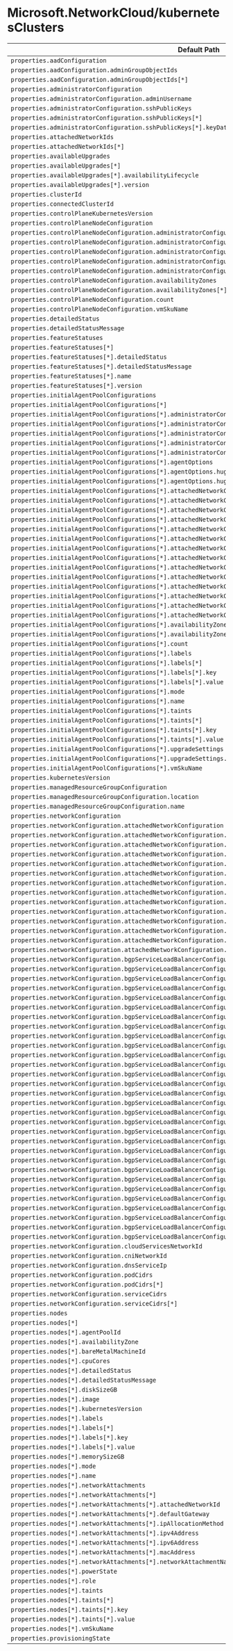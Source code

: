 # Microsoft.NetworkCloud/kubernetesClusters

| Default Path | Alias |
|---|---|
| `properties.aadConfiguration` | `Microsoft.NetworkCloud/kubernetesClusters/aadConfiguration` |
| `properties.aadConfiguration.adminGroupObjectIds` | `Microsoft.NetworkCloud/kubernetesClusters/aadConfiguration.adminGroupObjectIds` |
| `properties.aadConfiguration.adminGroupObjectIds[*]` | `Microsoft.NetworkCloud/kubernetesClusters/aadConfiguration.adminGroupObjectIds[*]` |
| `properties.administratorConfiguration` | `Microsoft.NetworkCloud/kubernetesClusters/administratorConfiguration` |
| `properties.administratorConfiguration.adminUsername` | `Microsoft.NetworkCloud/kubernetesClusters/administratorConfiguration.adminUsername` |
| `properties.administratorConfiguration.sshPublicKeys` | `Microsoft.NetworkCloud/kubernetesClusters/administratorConfiguration.sshPublicKeys` |
| `properties.administratorConfiguration.sshPublicKeys[*]` | `Microsoft.NetworkCloud/kubernetesClusters/administratorConfiguration.sshPublicKeys[*]` |
| `properties.administratorConfiguration.sshPublicKeys[*].keyData` | `Microsoft.NetworkCloud/kubernetesClusters/administratorConfiguration.sshPublicKeys[*].keyData` |
| `properties.attachedNetworkIds` | `Microsoft.NetworkCloud/kubernetesClusters/attachedNetworkIds` |
| `properties.attachedNetworkIds[*]` | `Microsoft.NetworkCloud/kubernetesClusters/attachedNetworkIds[*]` |
| `properties.availableUpgrades` | `Microsoft.NetworkCloud/kubernetesClusters/availableUpgrades` |
| `properties.availableUpgrades[*]` | `Microsoft.NetworkCloud/kubernetesClusters/availableUpgrades[*]` |
| `properties.availableUpgrades[*].availabilityLifecycle` | `Microsoft.NetworkCloud/kubernetesClusters/availableUpgrades[*].availabilityLifecycle` |
| `properties.availableUpgrades[*].version` | `Microsoft.NetworkCloud/kubernetesClusters/availableUpgrades[*].version` |
| `properties.clusterId` | `Microsoft.NetworkCloud/kubernetesClusters/clusterId` |
| `properties.connectedClusterId` | `Microsoft.NetworkCloud/kubernetesClusters/connectedClusterId` |
| `properties.controlPlaneKubernetesVersion` | `Microsoft.NetworkCloud/kubernetesClusters/controlPlaneKubernetesVersion` |
| `properties.controlPlaneNodeConfiguration` | `Microsoft.NetworkCloud/kubernetesClusters/controlPlaneNodeConfiguration` |
| `properties.controlPlaneNodeConfiguration.administratorConfiguration` | `Microsoft.NetworkCloud/kubernetesClusters/controlPlaneNodeConfiguration.administratorConfiguration` |
| `properties.controlPlaneNodeConfiguration.administratorConfiguration.adminUsername` | `Microsoft.NetworkCloud/kubernetesClusters/controlPlaneNodeConfiguration.administratorConfiguration.adminUsername` |
| `properties.controlPlaneNodeConfiguration.administratorConfiguration.sshPublicKeys` | `Microsoft.NetworkCloud/kubernetesClusters/controlPlaneNodeConfiguration.administratorConfiguration.sshPublicKeys` |
| `properties.controlPlaneNodeConfiguration.administratorConfiguration.sshPublicKeys[*]` | `Microsoft.NetworkCloud/kubernetesClusters/controlPlaneNodeConfiguration.administratorConfiguration.sshPublicKeys[*]` |
| `properties.controlPlaneNodeConfiguration.administratorConfiguration.sshPublicKeys[*].keyData` | `Microsoft.NetworkCloud/kubernetesClusters/controlPlaneNodeConfiguration.administratorConfiguration.sshPublicKeys[*].keyData` |
| `properties.controlPlaneNodeConfiguration.availabilityZones` | `Microsoft.NetworkCloud/kubernetesClusters/controlPlaneNodeConfiguration.availabilityZones` |
| `properties.controlPlaneNodeConfiguration.availabilityZones[*]` | `Microsoft.NetworkCloud/kubernetesClusters/controlPlaneNodeConfiguration.availabilityZones[*]` |
| `properties.controlPlaneNodeConfiguration.count` | `Microsoft.NetworkCloud/kubernetesClusters/controlPlaneNodeConfiguration.count` |
| `properties.controlPlaneNodeConfiguration.vmSkuName` | `Microsoft.NetworkCloud/kubernetesClusters/controlPlaneNodeConfiguration.vmSkuName` |
| `properties.detailedStatus` | `Microsoft.NetworkCloud/kubernetesClusters/detailedStatus` |
| `properties.detailedStatusMessage` | `Microsoft.NetworkCloud/kubernetesClusters/detailedStatusMessage` |
| `properties.featureStatuses` | `Microsoft.NetworkCloud/kubernetesClusters/featureStatuses` |
| `properties.featureStatuses[*]` | `Microsoft.NetworkCloud/kubernetesClusters/featureStatuses[*]` |
| `properties.featureStatuses[*].detailedStatus` | `Microsoft.NetworkCloud/kubernetesClusters/featureStatuses[*].detailedStatus` |
| `properties.featureStatuses[*].detailedStatusMessage` | `Microsoft.NetworkCloud/kubernetesClusters/featureStatuses[*].detailedStatusMessage` |
| `properties.featureStatuses[*].name` | `Microsoft.NetworkCloud/kubernetesClusters/featureStatuses[*].name` |
| `properties.featureStatuses[*].version` | `Microsoft.NetworkCloud/kubernetesClusters/featureStatuses[*].version` |
| `properties.initialAgentPoolConfigurations` | `Microsoft.NetworkCloud/kubernetesClusters/initialAgentPoolConfigurations` |
| `properties.initialAgentPoolConfigurations[*]` | `Microsoft.NetworkCloud/kubernetesClusters/initialAgentPoolConfigurations[*]` |
| `properties.initialAgentPoolConfigurations[*].administratorConfiguration` | `Microsoft.NetworkCloud/kubernetesClusters/initialAgentPoolConfigurations[*].administratorConfiguration` |
| `properties.initialAgentPoolConfigurations[*].administratorConfiguration.adminUsername` | `Microsoft.NetworkCloud/kubernetesClusters/initialAgentPoolConfigurations[*].administratorConfiguration.adminUsername` |
| `properties.initialAgentPoolConfigurations[*].administratorConfiguration.sshPublicKeys` | `Microsoft.NetworkCloud/kubernetesClusters/initialAgentPoolConfigurations[*].administratorConfiguration.sshPublicKeys` |
| `properties.initialAgentPoolConfigurations[*].administratorConfiguration.sshPublicKeys[*]` | `Microsoft.NetworkCloud/kubernetesClusters/initialAgentPoolConfigurations[*].administratorConfiguration.sshPublicKeys[*]` |
| `properties.initialAgentPoolConfigurations[*].administratorConfiguration.sshPublicKeys[*].keyData` | `Microsoft.NetworkCloud/kubernetesClusters/initialAgentPoolConfigurations[*].administratorConfiguration.sshPublicKeys[*].keyData` |
| `properties.initialAgentPoolConfigurations[*].agentOptions` | `Microsoft.NetworkCloud/kubernetesClusters/initialAgentPoolConfigurations[*].agentOptions` |
| `properties.initialAgentPoolConfigurations[*].agentOptions.hugepagesCount` | `Microsoft.NetworkCloud/kubernetesClusters/initialAgentPoolConfigurations[*].agentOptions.hugepagesCount` |
| `properties.initialAgentPoolConfigurations[*].agentOptions.hugepagesSize` | `Microsoft.NetworkCloud/kubernetesClusters/initialAgentPoolConfigurations[*].agentOptions.hugepagesSize` |
| `properties.initialAgentPoolConfigurations[*].attachedNetworkConfiguration` | `Microsoft.NetworkCloud/kubernetesClusters/initialAgentPoolConfigurations[*].attachedNetworkConfiguration` |
| `properties.initialAgentPoolConfigurations[*].attachedNetworkConfiguration.l2Networks` | `Microsoft.NetworkCloud/kubernetesClusters/initialAgentPoolConfigurations[*].attachedNetworkConfiguration.l2Networks` |
| `properties.initialAgentPoolConfigurations[*].attachedNetworkConfiguration.l2Networks[*]` | `Microsoft.NetworkCloud/kubernetesClusters/initialAgentPoolConfigurations[*].attachedNetworkConfiguration.l2Networks[*]` |
| `properties.initialAgentPoolConfigurations[*].attachedNetworkConfiguration.l2Networks[*].networkId` | `Microsoft.NetworkCloud/kubernetesClusters/initialAgentPoolConfigurations[*].attachedNetworkConfiguration.l2Networks[*].networkId` |
| `properties.initialAgentPoolConfigurations[*].attachedNetworkConfiguration.l2Networks[*].pluginType` | `Microsoft.NetworkCloud/kubernetesClusters/initialAgentPoolConfigurations[*].attachedNetworkConfiguration.l2Networks[*].pluginType` |
| `properties.initialAgentPoolConfigurations[*].attachedNetworkConfiguration.l3Networks` | `Microsoft.NetworkCloud/kubernetesClusters/initialAgentPoolConfigurations[*].attachedNetworkConfiguration.l3Networks` |
| `properties.initialAgentPoolConfigurations[*].attachedNetworkConfiguration.l3Networks[*]` | `Microsoft.NetworkCloud/kubernetesClusters/initialAgentPoolConfigurations[*].attachedNetworkConfiguration.l3Networks[*]` |
| `properties.initialAgentPoolConfigurations[*].attachedNetworkConfiguration.l3Networks[*].ipamEnabled` | `Microsoft.NetworkCloud/kubernetesClusters/initialAgentPoolConfigurations[*].attachedNetworkConfiguration.l3Networks[*].ipamEnabled` |
| `properties.initialAgentPoolConfigurations[*].attachedNetworkConfiguration.l3Networks[*].networkId` | `Microsoft.NetworkCloud/kubernetesClusters/initialAgentPoolConfigurations[*].attachedNetworkConfiguration.l3Networks[*].networkId` |
| `properties.initialAgentPoolConfigurations[*].attachedNetworkConfiguration.l3Networks[*].pluginType` | `Microsoft.NetworkCloud/kubernetesClusters/initialAgentPoolConfigurations[*].attachedNetworkConfiguration.l3Networks[*].pluginType` |
| `properties.initialAgentPoolConfigurations[*].attachedNetworkConfiguration.trunkedNetworks` | `Microsoft.NetworkCloud/kubernetesClusters/initialAgentPoolConfigurations[*].attachedNetworkConfiguration.trunkedNetworks` |
| `properties.initialAgentPoolConfigurations[*].attachedNetworkConfiguration.trunkedNetworks[*]` | `Microsoft.NetworkCloud/kubernetesClusters/initialAgentPoolConfigurations[*].attachedNetworkConfiguration.trunkedNetworks[*]` |
| `properties.initialAgentPoolConfigurations[*].attachedNetworkConfiguration.trunkedNetworks[*].networkId` | `Microsoft.NetworkCloud/kubernetesClusters/initialAgentPoolConfigurations[*].attachedNetworkConfiguration.trunkedNetworks[*].networkId` |
| `properties.initialAgentPoolConfigurations[*].attachedNetworkConfiguration.trunkedNetworks[*].pluginType` | `Microsoft.NetworkCloud/kubernetesClusters/initialAgentPoolConfigurations[*].attachedNetworkConfiguration.trunkedNetworks[*].pluginType` |
| `properties.initialAgentPoolConfigurations[*].availabilityZones` | `Microsoft.NetworkCloud/kubernetesClusters/initialAgentPoolConfigurations[*].availabilityZones` |
| `properties.initialAgentPoolConfigurations[*].availabilityZones[*]` | `Microsoft.NetworkCloud/kubernetesClusters/initialAgentPoolConfigurations[*].availabilityZones[*]` |
| `properties.initialAgentPoolConfigurations[*].count` | `Microsoft.NetworkCloud/kubernetesClusters/initialAgentPoolConfigurations[*].count` |
| `properties.initialAgentPoolConfigurations[*].labels` | `Microsoft.NetworkCloud/kubernetesClusters/initialAgentPoolConfigurations[*].labels` |
| `properties.initialAgentPoolConfigurations[*].labels[*]` | `Microsoft.NetworkCloud/kubernetesClusters/initialAgentPoolConfigurations[*].labels[*]` |
| `properties.initialAgentPoolConfigurations[*].labels[*].key` | `Microsoft.NetworkCloud/kubernetesClusters/initialAgentPoolConfigurations[*].labels[*].key` |
| `properties.initialAgentPoolConfigurations[*].labels[*].value` | `Microsoft.NetworkCloud/kubernetesClusters/initialAgentPoolConfigurations[*].labels[*].value` |
| `properties.initialAgentPoolConfigurations[*].mode` | `Microsoft.NetworkCloud/kubernetesClusters/initialAgentPoolConfigurations[*].mode` |
| `properties.initialAgentPoolConfigurations[*].name` | `Microsoft.NetworkCloud/kubernetesClusters/initialAgentPoolConfigurations[*].name` |
| `properties.initialAgentPoolConfigurations[*].taints` | `Microsoft.NetworkCloud/kubernetesClusters/initialAgentPoolConfigurations[*].taints` |
| `properties.initialAgentPoolConfigurations[*].taints[*]` | `Microsoft.NetworkCloud/kubernetesClusters/initialAgentPoolConfigurations[*].taints[*]` |
| `properties.initialAgentPoolConfigurations[*].taints[*].key` | `Microsoft.NetworkCloud/kubernetesClusters/initialAgentPoolConfigurations[*].taints[*].key` |
| `properties.initialAgentPoolConfigurations[*].taints[*].value` | `Microsoft.NetworkCloud/kubernetesClusters/initialAgentPoolConfigurations[*].taints[*].value` |
| `properties.initialAgentPoolConfigurations[*].upgradeSettings` | `Microsoft.NetworkCloud/kubernetesClusters/initialAgentPoolConfigurations[*].upgradeSettings` |
| `properties.initialAgentPoolConfigurations[*].upgradeSettings.maxSurge` | `Microsoft.NetworkCloud/kubernetesClusters/initialAgentPoolConfigurations[*].upgradeSettings.maxSurge` |
| `properties.initialAgentPoolConfigurations[*].vmSkuName` | `Microsoft.NetworkCloud/kubernetesClusters/initialAgentPoolConfigurations[*].vmSkuName` |
| `properties.kubernetesVersion` | `Microsoft.NetworkCloud/kubernetesClusters/kubernetesVersion` |
| `properties.managedResourceGroupConfiguration` | `Microsoft.NetworkCloud/kubernetesClusters/managedResourceGroupConfiguration` |
| `properties.managedResourceGroupConfiguration.location` | `Microsoft.NetworkCloud/kubernetesClusters/managedResourceGroupConfiguration.location` |
| `properties.managedResourceGroupConfiguration.name` | `Microsoft.NetworkCloud/kubernetesClusters/managedResourceGroupConfiguration.name` |
| `properties.networkConfiguration` | `Microsoft.NetworkCloud/kubernetesClusters/networkConfiguration` |
| `properties.networkConfiguration.attachedNetworkConfiguration` | `Microsoft.NetworkCloud/kubernetesClusters/networkConfiguration.attachedNetworkConfiguration` |
| `properties.networkConfiguration.attachedNetworkConfiguration.l2Networks` | `Microsoft.NetworkCloud/kubernetesClusters/networkConfiguration.attachedNetworkConfiguration.l2Networks` |
| `properties.networkConfiguration.attachedNetworkConfiguration.l2Networks[*]` | `Microsoft.NetworkCloud/kubernetesClusters/networkConfiguration.attachedNetworkConfiguration.l2Networks[*]` |
| `properties.networkConfiguration.attachedNetworkConfiguration.l2Networks[*].networkId` | `Microsoft.NetworkCloud/kubernetesClusters/networkConfiguration.attachedNetworkConfiguration.l2Networks[*].networkId` |
| `properties.networkConfiguration.attachedNetworkConfiguration.l2Networks[*].pluginType` | `Microsoft.NetworkCloud/kubernetesClusters/networkConfiguration.attachedNetworkConfiguration.l2Networks[*].pluginType` |
| `properties.networkConfiguration.attachedNetworkConfiguration.l3Networks` | `Microsoft.NetworkCloud/kubernetesClusters/networkConfiguration.attachedNetworkConfiguration.l3Networks` |
| `properties.networkConfiguration.attachedNetworkConfiguration.l3Networks[*]` | `Microsoft.NetworkCloud/kubernetesClusters/networkConfiguration.attachedNetworkConfiguration.l3Networks[*]` |
| `properties.networkConfiguration.attachedNetworkConfiguration.l3Networks[*].ipamEnabled` | `Microsoft.NetworkCloud/kubernetesClusters/networkConfiguration.attachedNetworkConfiguration.l3Networks[*].ipamEnabled` |
| `properties.networkConfiguration.attachedNetworkConfiguration.l3Networks[*].networkId` | `Microsoft.NetworkCloud/kubernetesClusters/networkConfiguration.attachedNetworkConfiguration.l3Networks[*].networkId` |
| `properties.networkConfiguration.attachedNetworkConfiguration.l3Networks[*].pluginType` | `Microsoft.NetworkCloud/kubernetesClusters/networkConfiguration.attachedNetworkConfiguration.l3Networks[*].pluginType` |
| `properties.networkConfiguration.attachedNetworkConfiguration.trunkedNetworks` | `Microsoft.NetworkCloud/kubernetesClusters/networkConfiguration.attachedNetworkConfiguration.trunkedNetworks` |
| `properties.networkConfiguration.attachedNetworkConfiguration.trunkedNetworks[*]` | `Microsoft.NetworkCloud/kubernetesClusters/networkConfiguration.attachedNetworkConfiguration.trunkedNetworks[*]` |
| `properties.networkConfiguration.attachedNetworkConfiguration.trunkedNetworks[*].networkId` | `Microsoft.NetworkCloud/kubernetesClusters/networkConfiguration.attachedNetworkConfiguration.trunkedNetworks[*].networkId` |
| `properties.networkConfiguration.attachedNetworkConfiguration.trunkedNetworks[*].pluginType` | `Microsoft.NetworkCloud/kubernetesClusters/networkConfiguration.attachedNetworkConfiguration.trunkedNetworks[*].pluginType` |
| `properties.networkConfiguration.bgpServiceLoadBalancerConfiguration` | `Microsoft.NetworkCloud/kubernetesClusters/networkConfiguration.bgpServiceLoadBalancerConfiguration` |
| `properties.networkConfiguration.bgpServiceLoadBalancerConfiguration.bgpAdvertisements` | `Microsoft.NetworkCloud/kubernetesClusters/networkConfiguration.bgpServiceLoadBalancerConfiguration.bgpAdvertisements` |
| `properties.networkConfiguration.bgpServiceLoadBalancerConfiguration.bgpAdvertisements[*]` | `Microsoft.NetworkCloud/kubernetesClusters/networkConfiguration.bgpServiceLoadBalancerConfiguration.bgpAdvertisements[*]` |
| `properties.networkConfiguration.bgpServiceLoadBalancerConfiguration.bgpAdvertisements[*].advertiseToFabric` | `Microsoft.NetworkCloud/kubernetesClusters/networkConfiguration.bgpServiceLoadBalancerConfiguration.bgpAdvertisements[*].advertiseToFabric` |
| `properties.networkConfiguration.bgpServiceLoadBalancerConfiguration.bgpAdvertisements[*].communities` | `Microsoft.NetworkCloud/kubernetesClusters/networkConfiguration.bgpServiceLoadBalancerConfiguration.bgpAdvertisements[*].communities` |
| `properties.networkConfiguration.bgpServiceLoadBalancerConfiguration.bgpAdvertisements[*].communities[*]` | `Microsoft.NetworkCloud/kubernetesClusters/networkConfiguration.bgpServiceLoadBalancerConfiguration.bgpAdvertisements[*].communities[*]` |
| `properties.networkConfiguration.bgpServiceLoadBalancerConfiguration.bgpAdvertisements[*].ipAddressPools` | `Microsoft.NetworkCloud/kubernetesClusters/networkConfiguration.bgpServiceLoadBalancerConfiguration.bgpAdvertisements[*].ipAddressPools` |
| `properties.networkConfiguration.bgpServiceLoadBalancerConfiguration.bgpAdvertisements[*].ipAddressPools[*]` | `Microsoft.NetworkCloud/kubernetesClusters/networkConfiguration.bgpServiceLoadBalancerConfiguration.bgpAdvertisements[*].ipAddressPools[*]` |
| `properties.networkConfiguration.bgpServiceLoadBalancerConfiguration.bgpAdvertisements[*].peers` | `Microsoft.NetworkCloud/kubernetesClusters/networkConfiguration.bgpServiceLoadBalancerConfiguration.bgpAdvertisements[*].peers` |
| `properties.networkConfiguration.bgpServiceLoadBalancerConfiguration.bgpAdvertisements[*].peers[*]` | `Microsoft.NetworkCloud/kubernetesClusters/networkConfiguration.bgpServiceLoadBalancerConfiguration.bgpAdvertisements[*].peers[*]` |
| `properties.networkConfiguration.bgpServiceLoadBalancerConfiguration.bgpPeers` | `Microsoft.NetworkCloud/kubernetesClusters/networkConfiguration.bgpServiceLoadBalancerConfiguration.bgpPeers` |
| `properties.networkConfiguration.bgpServiceLoadBalancerConfiguration.bgpPeers[*]` | `Microsoft.NetworkCloud/kubernetesClusters/networkConfiguration.bgpServiceLoadBalancerConfiguration.bgpPeers[*]` |
| `properties.networkConfiguration.bgpServiceLoadBalancerConfiguration.bgpPeers[*].bfdEnabled` | `Microsoft.NetworkCloud/kubernetesClusters/networkConfiguration.bgpServiceLoadBalancerConfiguration.bgpPeers[*].bfdEnabled` |
| `properties.networkConfiguration.bgpServiceLoadBalancerConfiguration.bgpPeers[*].bgpMultiHop` | `Microsoft.NetworkCloud/kubernetesClusters/networkConfiguration.bgpServiceLoadBalancerConfiguration.bgpPeers[*].bgpMultiHop` |
| `properties.networkConfiguration.bgpServiceLoadBalancerConfiguration.bgpPeers[*].holdTime` | `Microsoft.NetworkCloud/kubernetesClusters/networkConfiguration.bgpServiceLoadBalancerConfiguration.bgpPeers[*].holdTime` |
| `properties.networkConfiguration.bgpServiceLoadBalancerConfiguration.bgpPeers[*].keepAliveTime` | `Microsoft.NetworkCloud/kubernetesClusters/networkConfiguration.bgpServiceLoadBalancerConfiguration.bgpPeers[*].keepAliveTime` |
| `properties.networkConfiguration.bgpServiceLoadBalancerConfiguration.bgpPeers[*].myAsn` | `Microsoft.NetworkCloud/kubernetesClusters/networkConfiguration.bgpServiceLoadBalancerConfiguration.bgpPeers[*].myAsn` |
| `properties.networkConfiguration.bgpServiceLoadBalancerConfiguration.bgpPeers[*].name` | `Microsoft.NetworkCloud/kubernetesClusters/networkConfiguration.bgpServiceLoadBalancerConfiguration.bgpPeers[*].name` |
| `properties.networkConfiguration.bgpServiceLoadBalancerConfiguration.bgpPeers[*].password` | `Microsoft.NetworkCloud/kubernetesClusters/networkConfiguration.bgpServiceLoadBalancerConfiguration.bgpPeers[*].password` |
| `properties.networkConfiguration.bgpServiceLoadBalancerConfiguration.bgpPeers[*].peerAddress` | `Microsoft.NetworkCloud/kubernetesClusters/networkConfiguration.bgpServiceLoadBalancerConfiguration.bgpPeers[*].peerAddress` |
| `properties.networkConfiguration.bgpServiceLoadBalancerConfiguration.bgpPeers[*].peerAsn` | `Microsoft.NetworkCloud/kubernetesClusters/networkConfiguration.bgpServiceLoadBalancerConfiguration.bgpPeers[*].peerAsn` |
| `properties.networkConfiguration.bgpServiceLoadBalancerConfiguration.bgpPeers[*].peerPort` | `Microsoft.NetworkCloud/kubernetesClusters/networkConfiguration.bgpServiceLoadBalancerConfiguration.bgpPeers[*].peerPort` |
| `properties.networkConfiguration.bgpServiceLoadBalancerConfiguration.fabricPeeringEnabled` | `Microsoft.NetworkCloud/kubernetesClusters/networkConfiguration.bgpServiceLoadBalancerConfiguration.fabricPeeringEnabled` |
| `properties.networkConfiguration.bgpServiceLoadBalancerConfiguration.ipAddressPools` | `Microsoft.NetworkCloud/kubernetesClusters/networkConfiguration.bgpServiceLoadBalancerConfiguration.ipAddressPools` |
| `properties.networkConfiguration.bgpServiceLoadBalancerConfiguration.ipAddressPools[*]` | `Microsoft.NetworkCloud/kubernetesClusters/networkConfiguration.bgpServiceLoadBalancerConfiguration.ipAddressPools[*]` |
| `properties.networkConfiguration.bgpServiceLoadBalancerConfiguration.ipAddressPools[*].addresses` | `Microsoft.NetworkCloud/kubernetesClusters/networkConfiguration.bgpServiceLoadBalancerConfiguration.ipAddressPools[*].addresses` |
| `properties.networkConfiguration.bgpServiceLoadBalancerConfiguration.ipAddressPools[*].addresses[*]` | `Microsoft.NetworkCloud/kubernetesClusters/networkConfiguration.bgpServiceLoadBalancerConfiguration.ipAddressPools[*].addresses[*]` |
| `properties.networkConfiguration.bgpServiceLoadBalancerConfiguration.ipAddressPools[*].autoAssign` | `Microsoft.NetworkCloud/kubernetesClusters/networkConfiguration.bgpServiceLoadBalancerConfiguration.ipAddressPools[*].autoAssign` |
| `properties.networkConfiguration.bgpServiceLoadBalancerConfiguration.ipAddressPools[*].name` | `Microsoft.NetworkCloud/kubernetesClusters/networkConfiguration.bgpServiceLoadBalancerConfiguration.ipAddressPools[*].name` |
| `properties.networkConfiguration.bgpServiceLoadBalancerConfiguration.ipAddressPools[*].onlyUseHostIps` | `Microsoft.NetworkCloud/kubernetesClusters/networkConfiguration.bgpServiceLoadBalancerConfiguration.ipAddressPools[*].onlyUseHostIps` |
| `properties.networkConfiguration.cloudServicesNetworkId` | `Microsoft.NetworkCloud/kubernetesClusters/networkConfiguration.cloudServicesNetworkId` |
| `properties.networkConfiguration.cniNetworkId` | `Microsoft.NetworkCloud/kubernetesClusters/networkConfiguration.cniNetworkId` |
| `properties.networkConfiguration.dnsServiceIp` | `Microsoft.NetworkCloud/kubernetesClusters/networkConfiguration.dnsServiceIp` |
| `properties.networkConfiguration.podCidrs` | `Microsoft.NetworkCloud/kubernetesClusters/networkConfiguration.podCidrs` |
| `properties.networkConfiguration.podCidrs[*]` | `Microsoft.NetworkCloud/kubernetesClusters/networkConfiguration.podCidrs[*]` |
| `properties.networkConfiguration.serviceCidrs` | `Microsoft.NetworkCloud/kubernetesClusters/networkConfiguration.serviceCidrs` |
| `properties.networkConfiguration.serviceCidrs[*]` | `Microsoft.NetworkCloud/kubernetesClusters/networkConfiguration.serviceCidrs[*]` |
| `properties.nodes` | `Microsoft.NetworkCloud/kubernetesClusters/nodes` |
| `properties.nodes[*]` | `Microsoft.NetworkCloud/kubernetesClusters/nodes[*]` |
| `properties.nodes[*].agentPoolId` | `Microsoft.NetworkCloud/kubernetesClusters/nodes[*].agentPoolId` |
| `properties.nodes[*].availabilityZone` | `Microsoft.NetworkCloud/kubernetesClusters/nodes[*].availabilityZone` |
| `properties.nodes[*].bareMetalMachineId` | `Microsoft.NetworkCloud/kubernetesClusters/nodes[*].bareMetalMachineId` |
| `properties.nodes[*].cpuCores` | `Microsoft.NetworkCloud/kubernetesClusters/nodes[*].cpuCores` |
| `properties.nodes[*].detailedStatus` | `Microsoft.NetworkCloud/kubernetesClusters/nodes[*].detailedStatus` |
| `properties.nodes[*].detailedStatusMessage` | `Microsoft.NetworkCloud/kubernetesClusters/nodes[*].detailedStatusMessage` |
| `properties.nodes[*].diskSizeGB` | `Microsoft.NetworkCloud/kubernetesClusters/nodes[*].diskSizeGB` |
| `properties.nodes[*].image` | `Microsoft.NetworkCloud/kubernetesClusters/nodes[*].image` |
| `properties.nodes[*].kubernetesVersion` | `Microsoft.NetworkCloud/kubernetesClusters/nodes[*].kubernetesVersion` |
| `properties.nodes[*].labels` | `Microsoft.NetworkCloud/kubernetesClusters/nodes[*].labels` |
| `properties.nodes[*].labels[*]` | `Microsoft.NetworkCloud/kubernetesClusters/nodes[*].labels[*]` |
| `properties.nodes[*].labels[*].key` | `Microsoft.NetworkCloud/kubernetesClusters/nodes[*].labels[*].key` |
| `properties.nodes[*].labels[*].value` | `Microsoft.NetworkCloud/kubernetesClusters/nodes[*].labels[*].value` |
| `properties.nodes[*].memorySizeGB` | `Microsoft.NetworkCloud/kubernetesClusters/nodes[*].memorySizeGB` |
| `properties.nodes[*].mode` | `Microsoft.NetworkCloud/kubernetesClusters/nodes[*].mode` |
| `properties.nodes[*].name` | `Microsoft.NetworkCloud/kubernetesClusters/nodes[*].name` |
| `properties.nodes[*].networkAttachments` | `Microsoft.NetworkCloud/kubernetesClusters/nodes[*].networkAttachments` |
| `properties.nodes[*].networkAttachments[*]` | `Microsoft.NetworkCloud/kubernetesClusters/nodes[*].networkAttachments[*]` |
| `properties.nodes[*].networkAttachments[*].attachedNetworkId` | `Microsoft.NetworkCloud/kubernetesClusters/nodes[*].networkAttachments[*].attachedNetworkId` |
| `properties.nodes[*].networkAttachments[*].defaultGateway` | `Microsoft.NetworkCloud/kubernetesClusters/nodes[*].networkAttachments[*].defaultGateway` |
| `properties.nodes[*].networkAttachments[*].ipAllocationMethod` | `Microsoft.NetworkCloud/kubernetesClusters/nodes[*].networkAttachments[*].ipAllocationMethod` |
| `properties.nodes[*].networkAttachments[*].ipv4Address` | `Microsoft.NetworkCloud/kubernetesClusters/nodes[*].networkAttachments[*].ipv4Address` |
| `properties.nodes[*].networkAttachments[*].ipv6Address` | `Microsoft.NetworkCloud/kubernetesClusters/nodes[*].networkAttachments[*].ipv6Address` |
| `properties.nodes[*].networkAttachments[*].macAddress` | `Microsoft.NetworkCloud/kubernetesClusters/nodes[*].networkAttachments[*].macAddress` |
| `properties.nodes[*].networkAttachments[*].networkAttachmentName` | `Microsoft.NetworkCloud/kubernetesClusters/nodes[*].networkAttachments[*].networkAttachmentName` |
| `properties.nodes[*].powerState` | `Microsoft.NetworkCloud/kubernetesClusters/nodes[*].powerState` |
| `properties.nodes[*].role` | `Microsoft.NetworkCloud/kubernetesClusters/nodes[*].role` |
| `properties.nodes[*].taints` | `Microsoft.NetworkCloud/kubernetesClusters/nodes[*].taints` |
| `properties.nodes[*].taints[*]` | `Microsoft.NetworkCloud/kubernetesClusters/nodes[*].taints[*]` |
| `properties.nodes[*].taints[*].key` | `Microsoft.NetworkCloud/kubernetesClusters/nodes[*].taints[*].key` |
| `properties.nodes[*].taints[*].value` | `Microsoft.NetworkCloud/kubernetesClusters/nodes[*].taints[*].value` |
| `properties.nodes[*].vmSkuName` | `Microsoft.NetworkCloud/kubernetesClusters/nodes[*].vmSkuName` |
| `properties.provisioningState` | `Microsoft.NetworkCloud/kubernetesClusters/provisioningState` |


